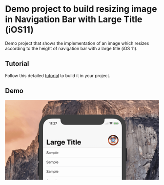 # Demo project to build resizing image in Navigation Bar with Large Title (iOS11)
Demo project that shows the implementation of an image which resizes according to the height of navigation bar with a large title (iOS 11).

## Tutorial

Follow this detailed [tutorial](https://blog.uptech.team/how-to-build-resizing-image-in-navigation-bar-with-large-title-8ba2e8bcb840) to build it in your project.

## Demo

<img src="Demo/demo.gif" width="750">
